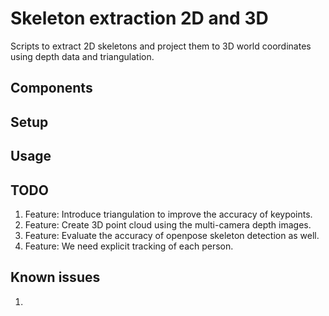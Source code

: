 # Skeleton extraction 2D and 3D

Scripts to extract 2D skeletons and project them to 3D world coordinates using depth data and triangulation.

## Components


## Setup


## Usage


## TODO

1. Feature: Introduce triangulation to improve the accuracy of keypoints.
1. Feature: Create 3D point cloud using the multi-camera depth images.
1. Feature: Evaluate the accuracy of openpose skeleton detection as well.
1. Feature: We need explicit tracking of each person.


## Known issues

1.